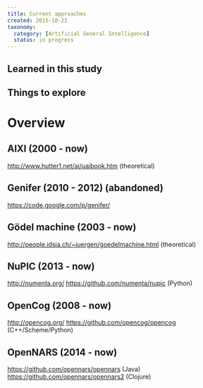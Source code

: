 ```yaml
---
title: Current approaches
created: 2015-10-22
taxonomy:
  category: [Artificial General Intelligence]
  status: in progress
---
```


## Learned in this study

## Things to explore

# Overview

## AIXI (2000 - now)
http://www.hutter1.net/ai/uaibook.htm (theoretical)

## Genifer (2010 - 2012) (abandoned)
https://code.google.com/p/genifer/

## Gödel machine (2003 - now)
http://people.idsia.ch/~juergen/goedelmachine.html (theoretical)

## NuPIC (2013 - now)
http://numenta.org/
https://github.com/numenta/nupic (Python)

## OpenCog (2008 - now)
http://opencog.org/
https://github.com/opencog/opencog (C++/Scheme/Python)

## OpenNARS (2014 - now)
https://github.com/opennars/opennars (Java)
https://github.com/opennars/opennars2 (Clojure)